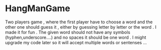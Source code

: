 # HangManGame
Two players game , where the first player have to choose a word and the other one should guess it , either by guessing letter by letter or the word . I made it for fun .
The given word should not have any symbols (hyphen,underscore....) and no spaces it should be one word . I might upgrade my code later so it will accept multiple words or sentenses ...
